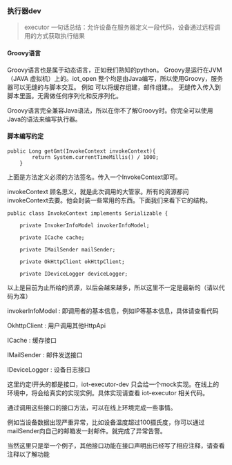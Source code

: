 ### 执行器dev

>executor 一句话总结：允许设备在服务器定义一段代码，设备通过远程调用的方式获取执行结果


#### Groovy语言

Groovy语言也是属于动态语言，正如我们熟知的python。 Groovy是运行在JVM（JAVA 虚拟机）上的。iot_open 整个均是由Java编写，所以使用Groovy，服务器可以无缝的与脚本交互。 例如 可以将缓存组建，邮件组建。。 无缝传入传入到脚本里面。无需做任何序列化和反序列化。


Groovy语言完全兼容Java语法，所以在你不了解Groovy时。你完全可以使用Java的语法来编写执行器。


#### 脚本编写约定

	public Long getGmt(InvokeContext invokeContext){
        	return System.currentTimeMillis() / 1000;
    	}
    	
 上面是方法定义必须的方法签名。传入一个InvokeContext即可。
 
 invokeContext 顾名思义，就是此次调用的大管家。所有的资源都问invokeContext去要。他会封装一些常用的东西。下面我们来看下它的结构。
 
 	public class InvokeContext implements Serializable {

		private InvokerInfoModel invokerInfoModel;

		private ICache cache;

		private IMailSender mailSender;

		private OkHttpClient okHttpClient;

		private IDeviceLogger deviceLogger;
		
以上是目前为止所给的资源，以后会越来越多，所以这里不一定是最新的（请以代码为准）

invokerInfoModel : 即调用者的基本信息，例如IP等基本信息，具体请查看代码

OkhttpClient : 用户调用其他HttpApi

ICache : 缓存接口

IMailSender : 邮件发送接口

IDeviceLogger : 设备日志接口

这里约定I开头的都是接口，iot-executor-dev 只会给一个mock实现。在线上的环境中，将会给真实的实现实例。具体实现请查看 iot-executor 相关代码。

通过调用这些接口的接口方法，可以在线上环境完成一些事情。

例如当设备数据出现严重异常，比如设备温度超过100摄氏度，你可以通过mailSender向自己的邮箱发一封邮件。就完成了异常告警。

当然这里只是举一个例子，其他接口功能在接口声明出已经写了相应注释，请查看注释以了解功能